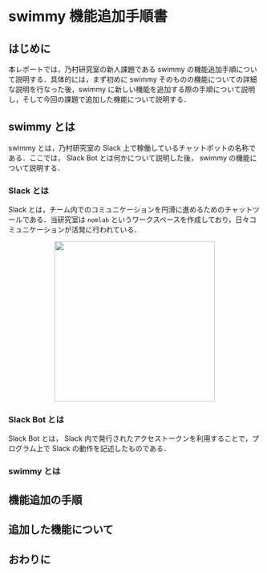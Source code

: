 # swimmy 機能追加手順書

## はじめに

本レポートでは，乃村研究室の新人課題である swimmy の機能追加手順について説明する．具体的には，まず初めに swimmy そのものの機能についての詳細な説明を行なった後，swimmy に新しい機能を追加する際の手順について説明し，そして今回の課題で追加した機能について説明する．

## swimmy とは

swimmy とは，乃村研究室の Slack 上で稼働しているチャットボットの名称である．ここでは， Slack Bot とは何かについて説明した後， swimmy の機能について説明する．

### Slack とは

Slack とは，チーム内でのコミュニケーションを円滑に進めるためのチャットツールである．当研究室は `nomlab` というワークスペースを作成しており，日々コミュニケーションが活発に行われている．

<div style="text-align: center;">
    <img src="https://i.gyazo.com/b757997247b3f002c3dada41ab56e9fa.png" width="320">
</div>

### Slack Bot とは

Slack Bot とは， Slack 内で発行されたアクセストークンを利用することで，プログラム上で Slack の動作を記述したものである．

### swimmy とは

## 機能追加の手順

## 追加した機能について

## おわりに